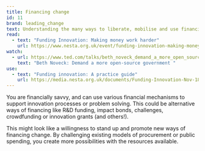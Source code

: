 ```yaml
---
title: Financing change
id: 11
brand: leading_change
text: Understanding the many ways to liberate, mobilise and use financial resources
read:
  - text: "Funding Innovation: Making money work harder"
    url: https://www.nesta.org.uk/event/funding-innovation-making-money-work-harder/
watch:
  - url: https://www.ted.com/talks/beth_noveck_demand_a_more_open_source_government
    text: "Beth Noveck: Demand a more open-source government "
use:
  - text: "Funding innovation: A practice guide"
    url: https://media.nesta.org.uk/documents/Funding-Innovation-Nov-18.pdf
---
```

You are financially savvy, and can use various financial mechanisms to support innovation processes or problem solving. This could be alternative ways of financing like R&D funding, impact bonds, challenges, crowdfunding or innovation grants (and others!).

This might look like a willingness to stand up and promote new ways of financing change. By challenging existing models of procurement or public spending, you create more possibilities with the resources available.